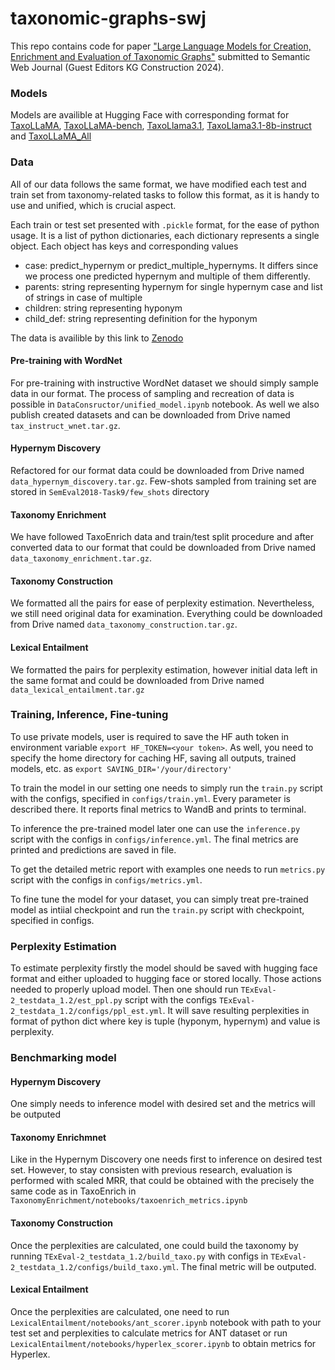 # taxonomic-graphs-swj

This repo contains code for paper ["Large Language Models for Creation, Enrichment and Evaluation of Taxonomic Graphs"](https://www.semantic-web-journal.net/content/large-language-models-creation-enrichment-and-evaluation-taxonomic-graphs-0) submitted to Semantic Web Journal (Guest Editors KG Construction 2024).


### Models

Models are availible at Hugging Face with corresponding format for [TaxoLLaMA](https://huggingface.co/VityaVitalich/TaxoLLaMA), [TaxoLLaMA-bench](https://huggingface.co/VityaVitalich/TaxoLLaMA-bench), [TaxoLlama3.1](https://huggingface.co/VityaVitalich/TaxoLlama3.1), [TaxoLlama3.1-8b-instruct](https://huggingface.co/VityaVitalich/TaxoLlama3.1-8b-instruct) and [TaxoLLaMA_All](https://huggingface.co/VityaVitalich/TaxoLLaMA_All)

### Data

All of our data follows the same format, we have modified each test and train set from taxonomy-related tasks to follow this format, as it is handy to use and unified, which is crucial aspect.

Each train or test set presented with ```.pickle``` format, for the ease of python usage. It is a list of python dictionaries, each dictionary represents a single object. Each object has keys and corresponding values
- case: predict_hypernym or predict_multiple_hypernyms. It differs since we process one predicted hypernym and multiple of them differently. 
- parents: string representing hypernym for single hypernym case and list of strings in case of multiple
- children: string representing hyponym
- child_def: string representing definition for the hyponym

The data is availible by this link to [Zenodo](https://zenodo.org/records/15511071)

#### Pre-training with WordNet

For pre-training with instructive WordNet dataset we should simply sample data in our format. The process of sampling and recreation of data is possible in ```DataConsructor/unified_model.ipynb``` notebook. As well we also publish created datasets and can be downloaded from Drive named ```tax_instruct_wnet.tar.gz```.

#### Hypernym Discovery

Refactored for our format data could be downloaded from Drive named ```data_hypernym_discovery.tar.gz```. Few-shots sampled from training set are stored in ```SemEval2018-Task9/few_shots``` directory

#### Taxonomy Enrichment

We have followed TaxoEnrich data and train/test split procedure and after converted data to our format that could be downloaded from Drive named ```data_taxonomy_enrichment.tar.gz```.

#### Taxonomy Construction

We formatted all the pairs for ease of perplexity estimation. Nevertheless, we still need original data for examination. Everything could be downloaded from Drive named ```data_taxonomy_construction.tar.gz```.

#### Lexical Entailment

We formatted the pairs for perplexity estimation, however initial data left in the same format and could be downloaded from Drive named ```data_lexical_entailment.tar.gz```


### Training, Inference, Fine-tuning

To use private models, user is required to save the HF auth token in environment variable ```export HF_TOKEN=<your token>```. As well, you need to specify the home directory for caching HF, saving all outputs, trained models, etc. as ```export SAVING_DIR='/your/directory'```

To train the model in our setting one needs to simply run the ```train.py``` script with the configs, specified in ```configs/train.yml```. Every parameter is described there. It reports final metrics to WandB and prints to terminal.

To inference the pre-trained model later one can use the ```inference.py``` script with the configs in ```configs/inference.yml```. The final metrics are printed and predictions are saved in file.

To get the detailed metric report with examples one needs to run ```metrics.py``` script with the configs in ```configs/metrics.yml```. 

To fine tune the model for your dataset, you can simply treat pre-trained model as intiial checkpoint and run the ```train.py``` script with checkpoint, specified in configs.

### Perplexity Estimation

To estimate perplexity firstly the model should be saved with hugging face format and either uploaded to hugging face or stored locally. Those actions needed to properly upload model. 
Then one should run ```TExEval-2_testdata_1.2/est_ppl.py``` script with the configs ```TExEval-2_testdata_1.2/configs/ppl_est.yml```. It will save resulting perplexities in format of python dict where key is tuple (hyponym, hypernym) and value is perplexity. 

### Benchmarking model

#### Hypernym Discovery

One simply needs to inference model with desired set and the metrics will be outputed

#### Taxonomy Enrichmnet

Like in the Hypernym Discovery one needs first to inference on desired test set. However, to stay consisten with previous research, evaluation is performed with scaled MRR, that could be obtained with the precisely the same code as in TaxoEnrich in ```TaxonomyEnrichment/notebooks/taxoenrich_metrics.ipynb```

#### Taxonomy Construction

Once the perplexities are calculated, one could build the taxonomy by running ```TExEval-2_testdata_1.2/build_taxo.py``` with configs in ```TExEval-2_testdata_1.2/configs/build_taxo.yml```. The final metric will be outputed.

#### Lexical Entailment

Once the perplexities are calculated, one need to run ```LexicalEntailment/notebooks/ant_scorer.ipynb``` notebook with path to your test set and perplexities to calculate metrics for ANT dataset or run ```LexicalEntailment/notebooks/hyperlex_scorer.ipynb``` to obtain metrics for Hyperlex.

